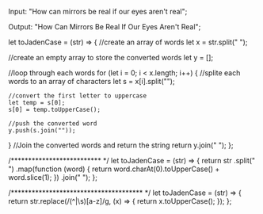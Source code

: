 Input: "How can mirrors be real if our eyes aren't real";

Output: "How Can Mirrors Be Real If Our Eyes Aren't Real";

let toJadenCase = (str) => {
  //create an array of words
  let x = str.split(" ");

  //create an empty array to store the converted words
  let y = [];

  //loop through each words
  for (let i = 0; i < x.length; i++) {
    //splite each words to an array of characters
    let s = x[i].split("");

    //convert the first letter to uppercase
    let temp = s[0];
    s[0] = temp.toUpperCase();

    //push the converted word
    y.push(s.join(""));
  }
  //Join the converted words and return the string
  return y.join(" ");
};

/************************** */
let toJadenCase = (str) => {
  return str
    .split(" ")
    .map(function (word) {
      return word.charAt(0).toUpperCase() + word.slice(1);
    })
    .join(" ");
};

/************************************** */
let toJadenCase = (str) => {
  return str.replace(/(^|\s)[a-z]/g, (x) => {
    return x.toUpperCase();
  });
};
